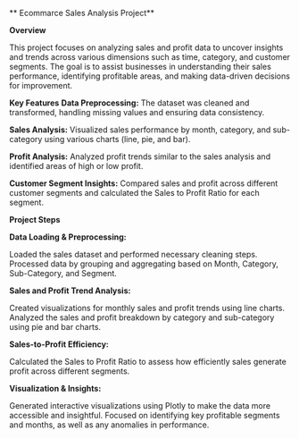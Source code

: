 ** Ecommarce Sales Analysis Project**

**Overview**

This project focuses on analyzing sales and profit data to uncover insights and trends across various dimensions such as time, category, and customer segments. 
The goal is to assist businesses in understanding their sales performance, identifying profitable areas, and making data-driven decisions for improvement.

**Key Features**
**Data Preprocessing:** The dataset was cleaned and transformed, handling missing values and ensuring data 
consistency.

**Sales Analysis:**  Visualized sales performance by month, category, and sub-category using various charts (line, pie, and bar).

**Profit Analysis:**  Analyzed profit trends similar to the sales analysis and identified areas of high or low profit.

**Customer Segment Insights:** Compared sales and profit across different customer segments and calculated the Sales to Profit Ratio for each segment.

**Project Steps**
 
**Data Loading & Preprocessing:**

Loaded the sales dataset and performed necessary cleaning steps.
Processed data by grouping and aggregating based on Month, Category, Sub-Category, and Segment.

**Sales and Profit Trend Analysis:**

Created visualizations for monthly sales and profit trends using line charts.
Analyzed the sales and profit breakdown by category and sub-category using pie and bar charts.

**Sales-to-Profit Efficiency:**

Calculated the Sales to Profit Ratio to assess how efficiently sales generate profit across different segments.

**Visualization & Insights:**

Generated interactive visualizations using Plotly to make the data more accessible and insightful.
Focused on identifying key profitable segments and months, as well as any anomalies in performance.
